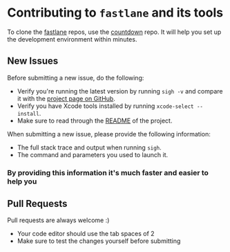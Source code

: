 # Contributing to `fastlane` and its tools

To clone the [fastlane](https://fastlane.tools) repos, use the [countdown](https://github.com/fastlane/countdown) repo. It will help you set up the development environment within minutes.

## New Issues

Before submitting a new issue, do the following:

- Verify you're running the latest version by running `sigh -v` and compare it with the [project page on GitHub](https://github.com/fastlane/sigh).
- Verify you have Xcode tools installed by running `xcode-select --install`.
- Make sure to read through the [README](https://github.com/fastlane/sigh) of the project.


When submitting a new issue, please provide the following information:

- The full stack trace and output when running `sigh`.
- The command and parameters you used to launch it.

### By providing this information it's much faster and easier to help you


## Pull Requests

Pull requests are always welcome :) 

- Your code editor should use the tab spaces of 2
- Make sure to test the changes yourself before submitting
